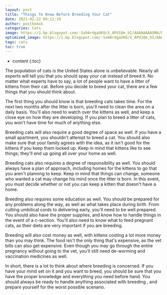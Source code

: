 ```yaml
---
layout: post
title: "Things To Know Before Breeding Your Cat"
date: 2021-02-22 09:12:19
author: postkomik
categories: Cats 
image: https://1.bp.blogspot.com/-Sa9ArdgaUK8/X_APU1Qm_bI/AAAAAAAAOMA/MLROrBEk7vsxlFrLfgL97ryVs-A9LKcFQCLcBGAsYHQ/w320-h195/kucing.jpg
optimized_image: https://1.bp.blogspot.com/-Sa9ArdgaUK8/X_APU1Qm_bI/AAAAAAAAOMA/MLROrBEk7vsxlFrLfgL97ryVs-A9LKcFQCLcBGAsYHQ/w320-h195/kucing.jpg
tags: cats
toc: true
---
```

* content
{:toc}

The population of cats is the United States alone is unbelievable.  Nearly all experts will tell you that you should spay your cat instead of breed it.  No matter what experts have to say, a lot of people want to have a litter of kittens from their cat.  Before you decide to breed your cat, there are a few things that you should think about.

The first thing you should know is that breeding cats takes time.  For the next two months after the litter is born, you'll need to clean the area on a daily basis.  You'll also need to watch over the kittens as well, and keep a close eye on how they are developing.  If you plan to breed a litter of cats, you won't have time for much of anything else.

Breeding cats will also require a good degree of space as well.  If you have a small apartment, you shouldn't attempt to breed a cat.  You should also make sure that your family agrees with the idea, as it isn't good for the kittens if you keep them locked up.  Keep in mind that kittens like to see things; they'll end up going all over your home as well. 

Breeding cats also requires a degree of responsibility as well.  You should always have a plan of approach, including homes for the kittens to go that you aren't planning to keep.  Keep in mind that things can change, someone who wanted a cat may change his mind once the litter is born.  In this event, you must decide whether or not you can keep a kitten that doesn't have a home.

Breeding also requires some education as well.  You should be prepared for any problems along the way, as well as what takes place during birth.  From cutting umbilical cords to delivering early, you'll need to be well prepared.  You should also have the proper supplies, and know how to handle things in the event of a c-section.  You'll also need to know what to feed pregnant cats, as their diets are very important if you are breeding.

Breeding will also cost money as well, with kittens costing a lot more money than you may think.  The food isn't the only thing that's expensive, as the vet bills can also get expensive.  Even though you may go through the entire pregnancy without going to the vet, you'll still need de-worming and vaccination medicines as well.

In short, there is a lot to think about where breeding is concerned. If you have your mind set on it and you want to breed, you should be sure that you have the proper knowledge and everything you need before hand.  You should always be ready to handle anything associated with breeding , and prepare yourself for the worst possible scenario.
